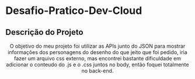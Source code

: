 # Desafio-Pratico-Dev-Cloud

## Descrição do Projeto
<p align="center">O objetivo do meu projeto foi utilizar as APIs junto do JSON para mostrar informações dos personagens do desenho do que jeito que foi pedido, iria fazer um arquivo css externo, mas encontrei bastante dificuldade em adicionar o conteudo do .js e o .css juntos no body, então foquei totalmente no back-end.</p>
